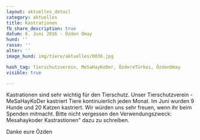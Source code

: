 ```yaml
---
layout: aktuelles_detail
category: aktuelles
title: Kastrationen
fb_share_description: true
datum: 6. Juni 2016 - Özden Omay
hund: ''
rasse: ''
alter: ''
image_hund: img/tiere/aktuelles/0036.jpg

hash_tag: Tierschutzverein, MeSaHayKoDer, ÖzdereTürkei, ÖzdenOmay
visible: true

---
```

Kastrationen sind sehr wichtig für den Tierschutz. Unser Tierschutzverein - MeSaHayKoDer kastriert Tiere kontinuierlich jeden Monat. Im Juni wurden 9 Hunde und 20 Katzen kastriert. 
Wir würden uns sehr freuen, wenn ihr beim Spenden mitmacht. Bitte nicht vergessen den Verwendungszweck: Mesahaykoder Kastrastionen" dazu zu schreiben.

Danke eure Özden
